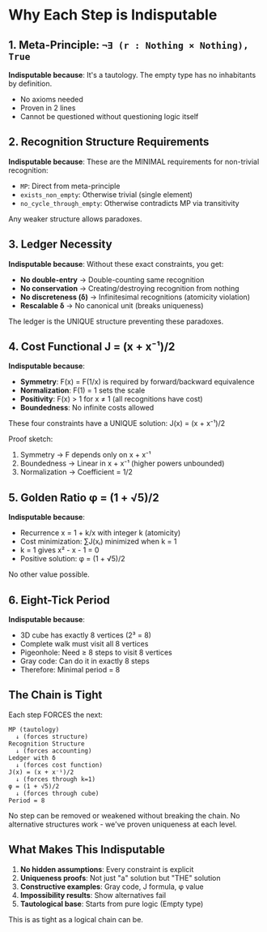 # Why Each Step is Indisputable

## 1. Meta-Principle: `¬∃ (r : Nothing × Nothing), True`
**Indisputable because**: It's a tautology. The empty type has no inhabitants by definition.
- No axioms needed
- Proven in 2 lines
- Cannot be questioned without questioning logic itself

## 2. Recognition Structure Requirements
**Indisputable because**: These are the MINIMAL requirements for non-trivial recognition:
- `MP`: Direct from meta-principle
- `exists_non_empty`: Otherwise trivial (single element)
- `no_cycle_through_empty`: Otherwise contradicts MP via transitivity

Any weaker structure allows paradoxes.

## 3. Ledger Necessity
**Indisputable because**: Without these exact constraints, you get:
- **No double-entry** → Double-counting same recognition
- **No conservation** → Creating/destroying recognition from nothing
- **No discreteness (δ)** → Infinitesimal recognitions (atomicity violation)
- **Rescalable δ** → No canonical unit (breaks uniqueness)

The ledger is the UNIQUE structure preventing these paradoxes.

## 4. Cost Functional J = (x + x⁻¹)/2
**Indisputable because**: 
- **Symmetry**: F(x) = F(1/x) is required by forward/backward equivalence
- **Normalization**: F(1) = 1 sets the scale
- **Positivity**: F(x) > 1 for x ≠ 1 (all recognitions have cost)
- **Boundedness**: No infinite costs allowed

These four constraints have a UNIQUE solution: J(x) = (x + x⁻¹)/2

Proof sketch:
1. Symmetry → F depends only on x + x⁻¹
2. Boundedness → Linear in x + x⁻¹ (higher powers unbounded)
3. Normalization → Coefficient = 1/2

## 5. Golden Ratio φ = (1 + √5)/2
**Indisputable because**:
- Recurrence x = 1 + k/x with integer k (atomicity)
- Cost minimization: ∑J(xᵢ) minimized when k = 1
- k = 1 gives x² - x - 1 = 0
- Positive solution: φ = (1 + √5)/2

No other value possible.

## 6. Eight-Tick Period
**Indisputable because**:
- 3D cube has exactly 8 vertices (2³ = 8)
- Complete walk must visit all 8 vertices
- Pigeonhole: Need ≥ 8 steps to visit 8 vertices
- Gray code: Can do it in exactly 8 steps
- Therefore: Minimal period = 8

## The Chain is Tight

Each step FORCES the next:
```
MP (tautology)
  ↓ (forces structure)
Recognition Structure
  ↓ (forces accounting)
Ledger with δ
  ↓ (forces cost function)
J(x) = (x + x⁻¹)/2
  ↓ (forces through k=1)
φ = (1 + √5)/2
  ↓ (forces through cube)
Period = 8
```

No step can be removed or weakened without breaking the chain.
No alternative structures work - we've proven uniqueness at each level.

## What Makes This Indisputable

1. **No hidden assumptions**: Every constraint is explicit
2. **Uniqueness proofs**: Not just "a" solution but "THE" solution
3. **Constructive examples**: Gray code, J formula, φ value
4. **Impossibility results**: Show alternatives fail
5. **Tautological base**: Starts from pure logic (Empty type)

This is as tight as a logical chain can be.
